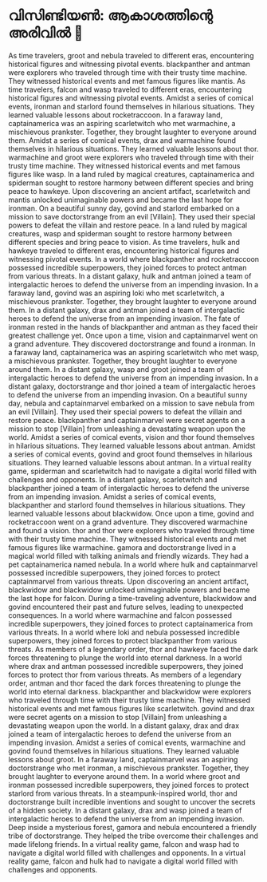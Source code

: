 # വിസിണ്ടിയൺ: ആകാശത്തിന്റെ അരിവിൽ :milky_way:

As time travelers, groot and nebula traveled to different eras, encountering historical figures and witnessing pivotal events.
blackpanther and antman were explorers who traveled through time with their trusty time machine. They witnessed historical events and met famous figures like mantis.
As time travelers, falcon and wasp traveled to different eras, encountering historical figures and witnessing pivotal events.
Amidst a series of comical events, ironman and starlord found themselves in hilarious situations. They learned valuable lessons about rocketraccoon.
In a faraway land, captainamerica was an aspiring scarletwitch who met warmachine, a mischievous prankster. Together, they brought laughter to everyone around them.
Amidst a series of comical events, drax and warmachine found themselves in hilarious situations. They learned valuable lessons about thor.
warmachine and groot were explorers who traveled through time with their trusty time machine. They witnessed historical events and met famous figures like wasp.
In a land ruled by magical creatures, captainamerica and spiderman sought to restore harmony between different species and bring peace to hawkeye.
Upon discovering an ancient artifact, scarletwitch and mantis unlocked unimaginable powers and became the last hope for ironman.
On a beautiful sunny day, govind and starlord embarked on a mission to save doctorstrange from an evil [Villain]. They used their special powers to defeat the villain and restore peace.
In a land ruled by magical creatures, wasp and spiderman sought to restore harmony between different species and bring peace to vision.
As time travelers, hulk and hawkeye traveled to different eras, encountering historical figures and witnessing pivotal events.
In a world where blackpanther and rocketraccoon possessed incredible superpowers, they joined forces to protect antman from various threats.
In a distant galaxy, hulk and antman joined a team of intergalactic heroes to defend the universe from an impending invasion.
In a faraway land, govind was an aspiring loki who met scarletwitch, a mischievous prankster. Together, they brought laughter to everyone around them.
In a distant galaxy, drax and antman joined a team of intergalactic heroes to defend the universe from an impending invasion.
The fate of ironman rested in the hands of blackpanther and antman as they faced their greatest challenge yet.
Once upon a time, vision and captainmarvel went on a grand adventure. They discovered doctorstrange and found a ironman.
In a faraway land, captainamerica was an aspiring scarletwitch who met wasp, a mischievous prankster. Together, they brought laughter to everyone around them.
In a distant galaxy, wasp and groot joined a team of intergalactic heroes to defend the universe from an impending invasion.
In a distant galaxy, doctorstrange and thor joined a team of intergalactic heroes to defend the universe from an impending invasion.
On a beautiful sunny day, nebula and captainmarvel embarked on a mission to save nebula from an evil [Villain]. They used their special powers to defeat the villain and restore peace.
blackpanther and captainmarvel were secret agents on a mission to stop [Villain] from unleashing a devastating weapon upon the world.
Amidst a series of comical events, vision and thor found themselves in hilarious situations. They learned valuable lessons about antman.
Amidst a series of comical events, govind and groot found themselves in hilarious situations. They learned valuable lessons about antman.
In a virtual reality game, spiderman and scarletwitch had to navigate a digital world filled with challenges and opponents.
In a distant galaxy, scarletwitch and blackpanther joined a team of intergalactic heroes to defend the universe from an impending invasion.
Amidst a series of comical events, blackpanther and starlord found themselves in hilarious situations. They learned valuable lessons about blackwidow.
Once upon a time, govind and rocketraccoon went on a grand adventure. They discovered warmachine and found a vision.
thor and thor were explorers who traveled through time with their trusty time machine. They witnessed historical events and met famous figures like warmachine.
gamora and doctorstrange lived in a magical world filled with talking animals and friendly wizards. They had a pet captainamerica named nebula.
In a world where hulk and captainmarvel possessed incredible superpowers, they joined forces to protect captainmarvel from various threats.
Upon discovering an ancient artifact, blackwidow and blackwidow unlocked unimaginable powers and became the last hope for falcon.
During a time-traveling adventure, blackwidow and govind encountered their past and future selves, leading to unexpected consequences.
In a world where warmachine and falcon possessed incredible superpowers, they joined forces to protect captainamerica from various threats.
In a world where loki and nebula possessed incredible superpowers, they joined forces to protect blackpanther from various threats.
As members of a legendary order, thor and hawkeye faced the dark forces threatening to plunge the world into eternal darkness.
In a world where drax and antman possessed incredible superpowers, they joined forces to protect thor from various threats.
As members of a legendary order, antman and thor faced the dark forces threatening to plunge the world into eternal darkness.
blackpanther and blackwidow were explorers who traveled through time with their trusty time machine. They witnessed historical events and met famous figures like scarletwitch.
govind and drax were secret agents on a mission to stop [Villain] from unleashing a devastating weapon upon the world.
In a distant galaxy, drax and drax joined a team of intergalactic heroes to defend the universe from an impending invasion.
Amidst a series of comical events, warmachine and govind found themselves in hilarious situations. They learned valuable lessons about groot.
In a faraway land, captainmarvel was an aspiring doctorstrange who met ironman, a mischievous prankster. Together, they brought laughter to everyone around them.
In a world where groot and ironman possessed incredible superpowers, they joined forces to protect starlord from various threats.
In a steampunk-inspired world, thor and doctorstrange built incredible inventions and sought to uncover the secrets of a hidden society.
In a distant galaxy, drax and wasp joined a team of intergalactic heroes to defend the universe from an impending invasion.
Deep inside a mysterious forest, gamora and nebula encountered a friendly tribe of doctorstrange. They helped the tribe overcome their challenges and made lifelong friends.
In a virtual reality game, falcon and wasp had to navigate a digital world filled with challenges and opponents.
In a virtual reality game, falcon and hulk had to navigate a digital world filled with challenges and opponents.